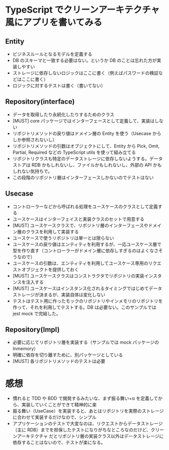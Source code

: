 # TypeScript でクリーンアーキテクチャ風にアプリを書いてみる

## Entity

- ビジネスルールとなるモデルを定義する
- DB のスキーマと一致する必要はない。というか DB のことは忘れた方が実装しやすい
- ストレージに依存しないロジックはここに書く（例えばパスワードの検証などはここに書く）
- ロジックに対するテストは書く（書いてない）

## Repository(interface)

- データを取得したり永続化したりするためのクラス
- [MUST] core パッケージではインターフェースとして定義して、実装はしない
- リポジトリメソッドの戻り値はドメイン層の Entity を使う（Usecase からしか参照されないし）
- リポジトリメソッドの引数はオブジェクトにして、Entity から Pick, Omit, Partial, Required などの TypeScript utils を使って組み立てる
- リポジトリクラスも特定のデータストレージに依存しないようする。データストアは RDB かもしれないし、ファイルかもしれないし、外部の API かもしれない気持ちで。
- この段階のリポジトリ層はインターフェースしかないのでテストはない

## Usecase

- コントローラーなどから呼ばれる処理をユースケースのクラスとして定義する
- ユースケースはインターフェイスと実装クラスのセットで用意する
- [MUST] ユースケースクラスで、リポジトリ層のインターフェースやドメイン層のクラスを利用して実装する
- ユースケースで使うリポジトリは単一とは限らない
- ユースケースの戻り値はエンティティを利用するが、一応ユースケース層で型を作り直す（コントローラーがドメイン層に依存しすぎるのはよくなさそうなので）
- ユースケースの引数は、エンティティを利用してユースケース専用のリクエストオブジェクトを提供しておく
- [MUST] ユースケースクラスはコンストラクタでリポジトリの実装インスタンスを注入する
- [MUST] ユースケースはインスタンス化されるタイミングではじめてデータストレージが決まるが、実装自体は変化しない
- テストはテスト用に作ったモックのリポジトリやインメモリのリポジトリを作って、それを利用してテストする。DB は必要ない。このサンプルでは jest mock で完結した。

## Repository(Impl)

- 必要に応じてリポジトリ層を実装する（サンプルでは mock パッケージの Inmemory）
- 明確に依存を切り離すために、別パッケージとしている
- [MUST] 各リポジトリメソッドのテストは必要

# 感想

- 慣れると TDD や BDD で開発するみたいな、まず振る舞い+α を定義してから、実装していくことができて精神的に楽
- 振る舞い（UseCase）を実装すると、あとはリポジトリを実際のストレージに合わせて実装するだけなので、シンプル
- アプリケーションのテストで大変なのは、リクエストからデータストレージ（主に RDB）までを担保したテストになりがちなところなのだけど、クリーンアーキテクチャ だとリポジトリ層の実装クラス以外はデータストレージに依存することはないので、テストが楽になる。
